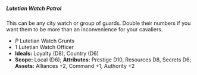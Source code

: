##### Lutetian Watch Patrol

This can be any city watch or group of guards. Double their numbers if
you want them to be more than an inconvenience for your cavaliers.

  - *P* Lutetian Watch Grunts
  - 1 Lutetian Watch Officer
  - **Ideals:** Loyalty (D8), Country (D6)
  - **Scope:** Local (D6); **Attributes:** Prestige D10, Resources D8,
    Secrets D6; **Assets:** Alliances +2, Command +1, Authority +2

